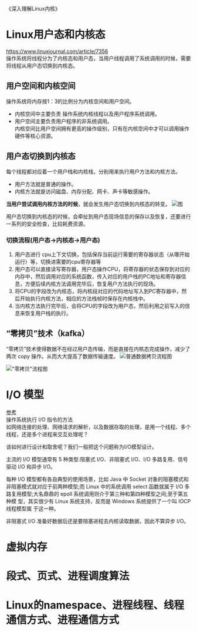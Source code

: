 《深入理解Linux内核》

# Linux用户态和内核态
https://www.linuxjournal.com/article/7356  
操作系统将线程分为了内核态和用户态，当用户线程调用了系统调用的时候，需要将线程从用户态切换到内核态。

## 用户空间和内核空间
操作系统将内存按1：3的比例分为内核空间和用户空间。

- 内核空间中主要负责 操作系统内核线程以及用户程序系统调用。
- 用户空间主要负责用户程序的非系统调用。  
内核空间比用户空间拥有更高的操作级别，只有在内核空间中才可以调用操作硬件等核心资源。

## 用户态切换到内核态
每个线程都对应着一个用户栈和内核栈，分别用来执行用户方法和内核方法。  
- 用户方法就是普通的操作。   
- 内核方法就是访问磁盘、内存分配、网卡、声卡等敏感操作。  

**当用户尝试调用内核方法的时候**，就会发生用户态切换到内核态的转变。
![图](https://img-blog.csdnimg.cn/4285b066dca247c8a22f98dd6040bb8e.png?x-oss-process=image/watermark,type_ZHJvaWRzYW5zZmFsbGJhY2s,shadow_50,text_Q1NETiBA5byg5a2f5rWpX2pheQ==,size_20,color_FFFFFF,t_70,g_se,x_16)

用户态切换到内核态的时候，会牵扯到用户态现场信息的保存以及恢复，还要进行一系列的安全检查，比较耗费资源。

### 切换流程(用户态->内核态->用户态)
1. 用户态进行 cpu上下文切换，包括保存当前运行需要的寄存器状态（从哪开始运行）等，切换进需要的cpu寄存器等
2. 用户态可以直接读写寄存器，用户态操作CPU，将寄存器的状态保存到对应的内存中，然后调用对应的系统函数，传入对应的用户栈的PC地址和寄存器信息，方便后续内核方法调用完毕后，恢复用户方法执行的现场。
3. 将CPU的字段改为内核态，将内核段对应的代码地址写入到PC寄存器中，然后开始执行内核方法，相应的方法栈帧时保存在内核栈中。
4. 当内核方法执行完毕后，会将CPU的字段改为用户态，然后利用之前写入的信息来恢复用户栈的执行。

## “零拷贝”技术（kafka）
“零拷贝”技术使得数据不在经过用户态传输，而是直接在内核态完成操作，减少了两次 copy 操作。从而大大提高了数据传输速度。
![普通数据拷贝流程图](https://mmbiz.qpic.cn/mmbiz_png/uEEVSjtvevZib7OQbVBlQykboGTjNMbSadm2qahu78tK7mtGZ76I8Vgqe0iaMicJCxkgKLJmfeJPAY9OSBsqcIUFQ/640?wx_fmt=png&wxfrom=5&wx_lazy=1&wx_co=1)

!["零拷贝"流程图](https://mmbiz.qpic.cn/mmbiz_png/uEEVSjtvevZib7OQbVBlQykboGTjNMbSaaEus8JsacR6iaCOGbzgsTvamYUKzbaU1HT2B8XlGUKIvWsPI8N1NLcg/640?wx_fmt=png&wxfrom=5&wx_lazy=1&wx_co=1)

# I/O 模型
[参考](https://blog.csdn.net/m0_38109046/article/details/89449305)  
操作系统执行 I/O 指令的方法  
如网络连接的处理、网络请求的解析，以及数据存取的处理，是用一个线程、多个线程，还是多个进程来交互处理呢？

该如何进行设计和取舍呢？我们一般把这个问题称为I/O模型设计。

主流的 I/O 模型通常有 5 种类型:阻塞式 I/O、非阻塞式 I/O、I/O 多路复用、信号驱动 I/O 和异步 I/O。

每种 I/O 模型都有各自典型的使用场景，比如 Java 中 Socket 对象的阻塞模式和非阻塞模式就对应于前两种模型;而 Linux 中的系统调用 select 函数就属于 I/O 多路复用模型;大名鼎鼎的 epoll 系统调用则介于第三种和第四种模型之间;至于第五种模 型，其实很少有 Linux 系统支持，反而是 Windows 系统提供了一个叫 IOCP 线程模型属 于这一种。

非阻塞式 I/O 准备好数据后还是要阻塞进程去内核读取数据，因此不算异步 I/O。

# 虚拟内存

# 段式、页式、进程调度算法

# Linux的namespace、进程线程、线程通信方式、进程通信方式